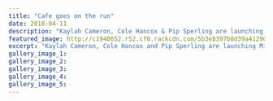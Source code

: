 ```yaml
---
title: "Cafe goes on the run"
date: 2018-04-11
description: "Kaylah Cameron, Cole Hancox & Pip Sperling are launching Mini On the Run food delivery service..."
featured_image: http://c1940652.r52.cf0.rackcdn.com/5b3eb397b8d39a4129000209/Cafe.Kayla-cameron--C-Hancox-300-midweek-11-april.gif
excerpt: "Kaylah Cameron, Cole Hancox and Pip Sperling are launching Mini On the Run food delivery service."
gallery_image_1: 
gallery_image_2: 
gallery_image_3: 
gallery_image_4: 
gallery_image_5: 
---
```

